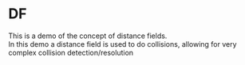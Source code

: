 # DF  
  
This is a demo of the concept of distance fields.  
In this demo a distance field is used to do collisions, allowing for very complex collision detection/resolution  
